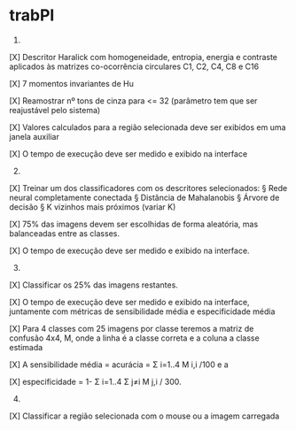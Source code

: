 # trabPI

1) 
[X] Descritor Haralick com homogeneidade, entropia, energia e contraste aplicados às matrizes co-ocorrência
circulares C1, C2, C4, C8 e C16

[X] 7 momentos invariantes de Hu

[X] Reamostrar nº tons de cinza para <= 32  (parâmetro tem que ser reajustável pelo sistema)

[X] Valores calculados para a região selecionada deve ser exibidos em uma janela auxiliar

[X] O tempo de execução deve ser medido e exibido na interface

2)
[X] Treinar um dos classificadores com os descritores selecionados:
	§ Rede neural completamente conectada
	§ Distância de Mahalanobis
	§ Árvore de decisão
	§ K vizinhos mais próximos (variar K)
	
[X] 75% das imagens devem ser escolhidas de forma aleatória, mas balanceadas entre as classes. 

[X] O tempo de execução deve ser medido e exibido na interface.


3) 
[X] Classificar os 25% das imagens restantes. 

[X] O tempo de execução deve ser medido e exibido na interface, juntamente com métricas de sensibilidade média e especificidade média

[X] Para 4 classes com 25 imagens por classe teremos a matriz de confusão 4x4, M, onde a linha é a classe correta e a coluna a classe estimada

[X] A sensibilidade média = acurácia = Σ i=1..4 M i,i /100 e a 

[X] especificidade = 1- Σ i=1..4 Σ j≠i M j,i / 300.

4) 
[X] Classificar a região selecionada com o mouse ou a imagem carregada
